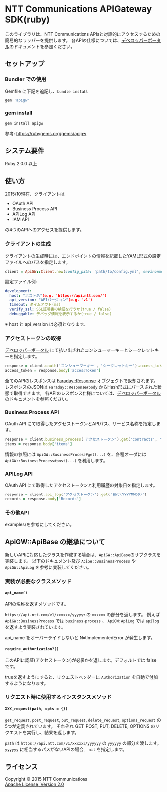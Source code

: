 NTT Communications APIGateway SDK(ruby)
===

このライブラリは、NTT Communications APIsと対話的にアクセスするための簡易的なラッパーを提供します。
各APIの仕様については、[デベロッパーポータル](https://developer.ntt.com/ja)のドキュメントを参照ください。

セットアップ
---

### Bundler での使用

Gemfile に下記を追記し、`bundle install`

```ruby
gem 'apigw'
```

### gem install

```ruby
gem install apigw
```

参考:
<https://rubygems.org/gems/apigw>


システム要件
---

Ruby 2.0.0 以上

使い方
---

2015/10現在、クライアントは

* OAuth API
* Business Process API
* APILog API
* IAM API

の4つのAPIへのアクセスを提供します。

### クライアントの生成

クライアントの生成時には、エンドポイントの情報を記載したYAML形式の設定ファイルへのパスを指定します。

```ruby
client = ApiGW::Client.new(config_path: 'path/to/config.yml', environment: 'development')
```

設定ファイル例:

```yaml
development:
  host: "ホスト名"(e.g. 'https://api.ntt.com/')
  api_version: "APIバージョン"(e.g. 'v1')
  timeout: タイムアウト(ms)
  verify_ssl: SSL証明書の検証を行うか(true / false)
  debuggable: デバッグ情報を表示するか(true / false)
```

※ host と api_version は必須となります。

### アクセストークンの取得

[デベロッパーポータル](https://developer.ntt.com/ja) にて払い出されたコンシューマーキーとシークレットキーを指定します。

```ruby
response = client.oauth('コンシューマーキー', 'シークレットキー').access_token
access_token = response.body['accessToken']
```

全てのAPIのレスポンスは [Faraday::Response](https://github.com/lostisland/faraday/blob/master/lib/faraday/response.rb) オブジェクトで返却されます。
レスポンスのJSONは `Faraday::Response#body` からHash形式にパースされた状態で取得できます。
各APIのレスポンス仕様については、[デベロッパーポータル](https://developer.ntt.com/ja)のドキュメントを参照ください。

### Business Process API

OAuth API にて取得したアクセストークンとAPIパス、サービス名称を指定します。

```ruby
response = client.business_process('アクセストークン').get('contracts', 'サービス名称')
items = response.body['items']
```

情報の参照には `ApiGW::BusinessProcess#get(...)` を、各種オーダには `ApiGW::BusinessProcess#post(...)` を利用します。

### APILog API

OAuth API にて取得したアクセストークンと利用履歴の対象日を指定します。

```ruby
response = client.api_log('アクセストークン').get('日付(YYYYMMDD)')
records = response.body['Records']
```

### その他API

examples/を参考にしてください。

ApiGW::ApiBase の継承について
---

新しいAPIに対応したクラスを作成する場合は、`ApiGW::ApiBase`のサブクラスを実装します。
以下のドキュメント及び `ApiGW::BusinessProcess` や `ApiGW::ApiLog` を参考に実装してください。

### 実装が必要なクラスメソッド

#### `api_name()`

APIの名称を返すメソッドです。

`https://api.ntt.com/v1/xxxxxx/yyyyyy` の `xxxxxx` の部分を返します。
例えば `ApiGW::BusinessProcess` では `business-process` 、 `ApiGW:ApiLog` では `apilog` を返すよう実装されています。

api_name をオーバーライドしないと NotImplementedError が発生します。

#### `require_authorization?()`

このAPIに認証(アクセストークン)が必要かを返します。デフォルトでは false です。

trueを返すようにすると、リクエストヘッダーに `Authorization` を自動で付加するようになります。

### リクエスト時に使用するインスタンスメソッド

#### `XXX_request(path, opts = {})`

`get_request`, `post_request`, `put_request`, `delete_request`, `options_request` の5つが定義されています。
それぞれ GET, POST, PUT, DELETE, OPTIONS のリクエストを実行し、結果を返します。

`path` は `https://api.ntt.com/v1/xxxxxx/yyyyyy` の `yyyyyy` の部分を渡します。
`yyyyyy` に相当するパスがないAPIの場合、 `nil` を指定します。


ライセンス
---
Copyright © 2015 NTT Communications  
[Apache License, Version 2.0](http://www.apache.org/licenses/LICENSE-2.0)
